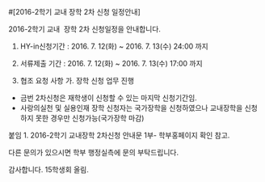 ﻿#[2016-2학기 교내 장학 2차 신청 일정안내]

2016-2학기 교내  장학 2차 신청일정을 안내합니다.

1. HY-in신청기간 : 2016. 7. 12(화) ~ 2016. 7. 13(수) 24:00 까지

2. 서류제출 기간 : 2016. 7. 12(화) ~ 2016. 7. 13(수) 17:00 까지

3. 협조 요청 사항
가. 장학 신청 업무 진행
- 금번 2차신청은 재학생이 신청할 수 있는 마지막 신청기간임.
- 사랑의실천 및 실용인재 장학 신청자는 국가장학을 신청하였으나
교내장학을 신청하지 못한 경우만 신청가능(국가장학 마감)

붙임 1. 2016-2학기 교내장학 2차신청 안내문 1부- 학부홍페이지 확인 참고.

다른 문의가 있으시면 학부 행정실측에 문의 부탁드립니다. 

감사합니다.
15학생회 올림.